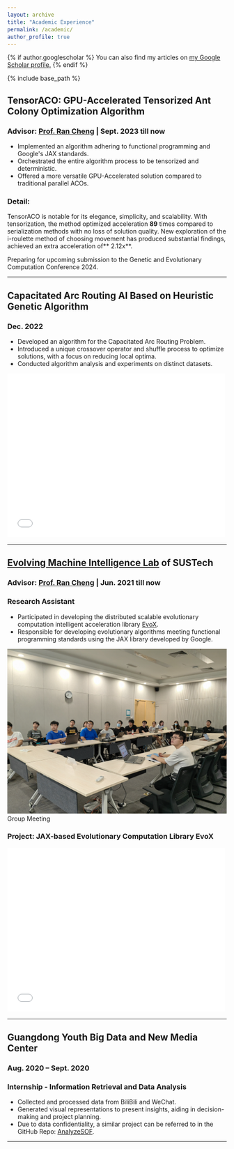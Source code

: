 ```yaml
---
layout: archive
title: "Academic Experience"
permalink: /academic/
author_profile: true
---
```


{% if author.googlescholar %}
  You can also find my articles on <u><a href="{{author.googlescholar}}">my Google Scholar profile</a>.</u>
{% endif %}

{% include base_path %}



## TensorACO: GPU-Accelerated Tensorized Ant Colony Optimization Algorithm
### Advisor: [Prof. Ran Cheng](https://chengran.tech/) | Sept. 2023 till now

- Implemented an algorithm adhering to functional programming and Google's JAX standards.
- Orchestrated the entire algorithm process to be tensorized and deterministic.
- Offered a more versatile GPU-Accelerated solution compared to traditional parallel ACOs.

### Detail:

TensorACO is notable for its elegance, simplicity, and scalability. With tensorization, the method optimized acceleration **89** times compared to serialization methods with no loss of solution quality. New exploration of the i-roulette method of choosing movement has produced substantial findings, achieved an extra acceleration of** 2.12x**.

Preparing for upcoming submission to the Genetic and Evolutionary Computation Conference 2024.

---

## Capacitated Arc Routing AI Based on Heuristic Genetic Algorithm
### Dec. 2022

- Developed an algorithm for the Capacitated Arc Routing Problem.
- Introduced a unique crossover operator and shuffle process to optimize solutions, with a focus on reducing local optima.
- Conducted algorithm analysis and experiments on distinct datasets.

<embed src="/files/CARP_Project_Report.pdf" width="500" height="375" type="application/pdf">


---

## [Evolving Machine Intelligence Lab](https://www.emigroup.tech/) of SUSTech 
### Advisor: [Prof. Ran Cheng](https://chengran.tech/) | Jun. 2021 till now

### Research Assistant

- Participated in developing the distributed scalable evolutionary computation intelligent acceleration library [EvoX](https://github.com/EMI-Group/evox).
- Responsible for developing evolutionary algorithms meeting functional programming standards using the JAX library developed by Google.

![Group Meeting](/images/meeting.jpg "Meeting")
Group Meeting

### Project: JAX-based Evolutionary Computation Library EvoX

<embed src="/files/EvoX_Final_Report.pdf" width="500" height="375" type="application/pdf">

---

## Guangdong Youth Big Data and New Media Center 
### Aug. 2020 – Sept. 2020

### Internship - Information Retrieval and Data Analysis

- Collected and processed data from BiliBili and WeChat.
- Generated visual representations to present insights, aiding in decision-making and project planning.
- Due to data confidentiality, a similar project can be referred to in the GitHub Repo: [AnalyzeSOF](https://github.com/skylynf/AnalyzeSOF).


---
